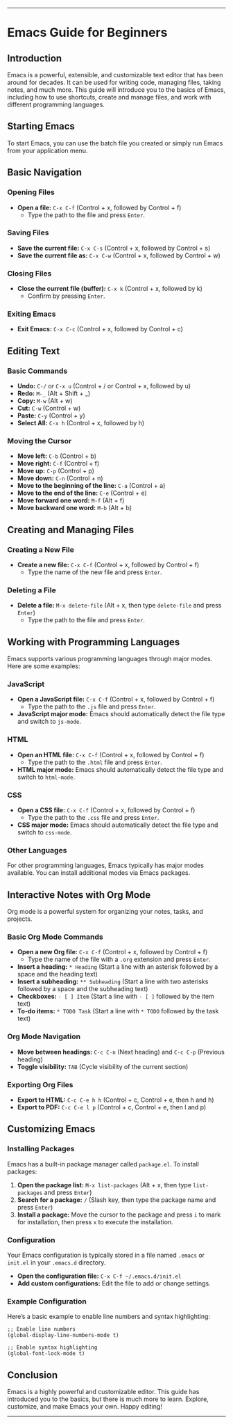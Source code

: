 
---

# Emacs Guide for Beginners

## Introduction

Emacs is a powerful, extensible, and customizable text editor that has been around for decades. It can be used for writing code, managing files, taking notes, and much more. This guide will introduce you to the basics of Emacs, including how to use shortcuts, create and manage files, and work with different programming languages.

## Starting Emacs

To start Emacs, you can use the batch file you created or simply run Emacs from your application menu.

## Basic Navigation

### Opening Files

- **Open a file:** `C-x C-f` (Control + x, followed by Control + f)
  - Type the path to the file and press `Enter`.

### Saving Files

- **Save the current file:** `C-x C-s` (Control + x, followed by Control + s)
- **Save the current file as:** `C-x C-w` (Control + x, followed by Control + w)

### Closing Files

- **Close the current file (buffer):** `C-x k` (Control + x, followed by k)
  - Confirm by pressing `Enter`.

### Exiting Emacs

- **Exit Emacs:** `C-x C-c` (Control + x, followed by Control + c)

## Editing Text

### Basic Commands

- **Undo:** `C-/` or `C-x u` (Control + / or Control + x, followed by u)
- **Redo:** `M-_` (Alt + Shift + _)
- **Copy:** `M-w` (Alt + w)
- **Cut:** `C-w` (Control + w)
- **Paste:** `C-y` (Control + y)
- **Select All:** `C-x h` (Control + x, followed by h)

### Moving the Cursor

- **Move left:** `C-b` (Control + b)
- **Move right:** `C-f` (Control + f)
- **Move up:** `C-p` (Control + p)
- **Move down:** `C-n` (Control + n)
- **Move to the beginning of the line:** `C-a` (Control + a)
- **Move to the end of the line:** `C-e` (Control + e)
- **Move forward one word:** `M-f` (Alt + f)
- **Move backward one word:** `M-b` (Alt + b)

## Creating and Managing Files

### Creating a New File

- **Create a new file:** `C-x C-f` (Control + x, followed by Control + f)
  - Type the name of the new file and press `Enter`.

### Deleting a File

- **Delete a file:** `M-x delete-file` (Alt + x, then type `delete-file` and press `Enter`)
  - Type the path to the file and press `Enter`.

## Working with Programming Languages

Emacs supports various programming languages through major modes. Here are some examples:

### JavaScript

- **Open a JavaScript file:** `C-x C-f` (Control + x, followed by Control + f)
  - Type the path to the `.js` file and press `Enter`.
- **JavaScript major mode:** Emacs should automatically detect the file type and switch to `js-mode`.

### HTML

- **Open an HTML file:** `C-x C-f` (Control + x, followed by Control + f)
  - Type the path to the `.html` file and press `Enter`.
- **HTML major mode:** Emacs should automatically detect the file type and switch to `html-mode`.

### CSS

- **Open a CSS file:** `C-x C-f` (Control + x, followed by Control + f)
  - Type the path to the `.css` file and press `Enter`.
- **CSS major mode:** Emacs should automatically detect the file type and switch to `css-mode`.

### Other Languages

For other programming languages, Emacs typically has major modes available. You can install additional modes via Emacs packages.

## Interactive Notes with Org Mode

Org mode is a powerful system for organizing your notes, tasks, and projects.

### Basic Org Mode Commands

- **Open a new Org file:** `C-x C-f` (Control + x, followed by Control + f)
  - Type the name of the file with a `.org` extension and press `Enter`.
- **Insert a heading:** `* Heading` (Start a line with an asterisk followed by a space and the heading text)
- **Insert a subheading:** `** Subheading` (Start a line with two asterisks followed by a space and the subheading text)
- **Checkboxes:** `- [ ] Item` (Start a line with `- [ ]` followed by the item text)
- **To-do items:** `* TODO Task` (Start a line with `* TODO` followed by the task text)

### Org Mode Navigation

- **Move between headings:** `C-c C-n` (Next heading) and `C-c C-p` (Previous heading)
- **Toggle visibility:** `TAB` (Cycle visibility of the current section)

### Exporting Org Files

- **Export to HTML:** `C-c C-e h h` (Control + c, Control + e, then h and h)
- **Export to PDF:** `C-c C-e l p` (Control + c, Control + e, then l and p)

## Customizing Emacs

### Installing Packages

Emacs has a built-in package manager called `package.el`. To install packages:

1. **Open the package list:** `M-x list-packages` (Alt + x, then type `list-packages` and press `Enter`)
2. **Search for a package:** `/` (Slash key, then type the package name and press `Enter`)
3. **Install a package:** Move the cursor to the package and press `i` to mark for installation, then press `x` to execute the installation.

### Configuration

Your Emacs configuration is typically stored in a file named `.emacs` or `init.el` in your `.emacs.d` directory.

- **Open the configuration file:** `C-x C-f ~/.emacs.d/init.el`
- **Add custom configurations:** Edit the file to add or change settings.

### Example Configuration

Here’s a basic example to enable line numbers and syntax highlighting:

```elisp
;; Enable line numbers
(global-display-line-numbers-mode t)

;; Enable syntax highlighting
(global-font-lock-mode t)
```

## Conclusion

Emacs is a highly powerful and customizable editor. This guide has introduced you to the basics, but there is much more to learn. Explore, customize, and make Emacs your own. Happy editing!

---
